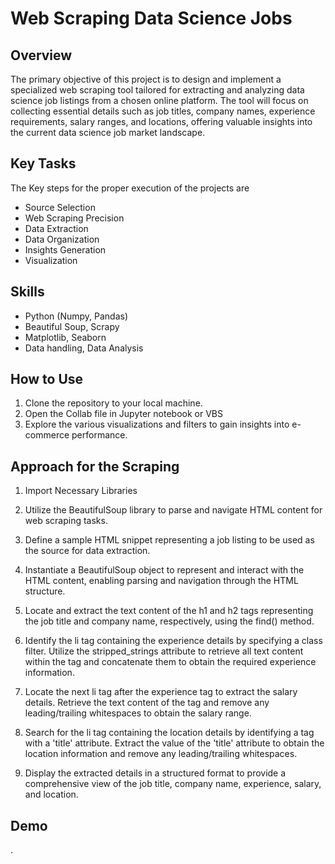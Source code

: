 
# Web Scraping Data Science Jobs

## Overview
The primary objective of this project is to design and implement a specialized web scraping tool tailored for extracting and analyzing data science job listings from a chosen online platform. The tool will focus on collecting essential details such as job titles, company names, experience requirements, salary ranges, and locations, offering valuable insights into the current data science job market landscape.

## Key Tasks
The Key steps for the proper execution of the projects are
- Source Selection 
- Web Scraping Precision
- Data Extraction 
- Data Organization
- Insights Generation
- Visualization 


##  Skills
- Python (Numpy, Pandas)
- Beautiful Soup, Scrapy
- Matplotlib, Seaborn
- Data handling, Data Analysis


## How to Use
1. Clone the repository to your local machine.
2. Open the Collab file in Jupyter notebook or VBS
3. Explore the various visualizations and filters to gain insights into e-commerce performance.
## Approach for the Scraping

   1. Import Necessary Libraries
   
   2. Utilize the BeautifulSoup library to parse and navigate HTML content for web scraping tasks.
    
   3. Define a sample HTML snippet representing a job listing to be used as the source for data extraction.
   
   4. Instantiate a BeautifulSoup object to represent and interact with the HTML content, enabling parsing and navigation through the HTML structure.
   
   5. Locate and extract the text content of the h1 and h2 tags representing the job title and company name, respectively, using the find() method.
   
   6. Identify the li tag containing the experience details by specifying a class filter. Utilize the stripped_strings attribute to retrieve all text content within the tag and concatenate them to obtain the required experience information.
   
   7. Locate the next li tag after the experience tag to extract the salary details. Retrieve the text content of the tag and remove any leading/trailing whitespaces to obtain the salary range.
   
   8. Search for the li tag containing the location details by identifying a tag with a 'title' attribute. Extract the value of the 'title' attribute to obtain the location information and remove any leading/trailing whitespaces.
   
   9. Display the extracted details in a structured format to provide a comprehensive view of the job title, company name, experience, salary, and location.

## Demo

.
